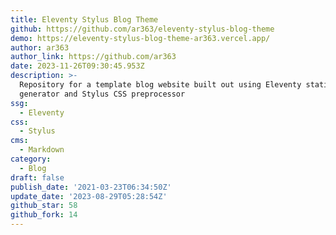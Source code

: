 ```yaml
---
title: Eleventy Stylus Blog Theme
github: https://github.com/ar363/eleventy-stylus-blog-theme
demo: https://eleventy-stylus-blog-theme-ar363.vercel.app/
author: ar363
author_link: https://github.com/ar363
date: 2023-11-26T09:30:45.953Z
description: >-
  Repository for a template blog website built out using Eleventy static site
  generator and Stylus CSS preprocessor
ssg:
  - Eleventy
css:
  - Stylus
cms:
  - Markdown
category:
  - Blog
draft: false
publish_date: '2021-03-23T06:34:50Z'
update_date: '2023-08-29T05:28:54Z'
github_star: 58
github_fork: 14
---
```

